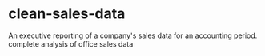 # clean-sales-data
An executive reporting of a company's sales data for an accounting period. complete analysis of office sales data
